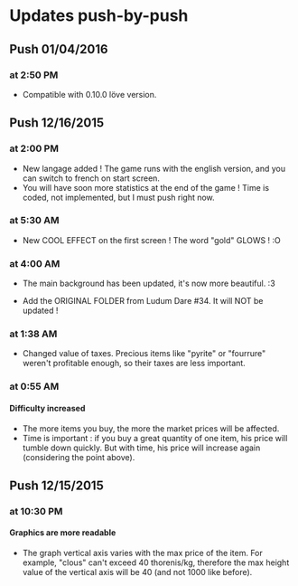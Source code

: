 # Updates push-by-push

## Push 01/04/2016

### at 2:50 PM
* Compatible with 0.10.0 löve version.

## Push 12/16/2015

### at 2:00 PM
* New langage added ! The game runs with the english version, and you can switch to french on start screen.
* You will have soon more statistics at the end of the game ! Time is coded, not implemented, but I must push right now. 

### at 5:30 AM
* New COOL EFFECT on the first screen ! The word "gold" GLOWS ! :O

### at 4:00 AM
* The main background has been updated, it's now more beautiful. :3

* Add the ORIGINAL FOLDER from Ludum Dare #34. It will NOT be updated !

### at 1:38 AM
* Changed value of taxes. Precious items like "pyrite" or "fourrure" weren't profitable enough, so their taxes are less important.

### at 0:55 AM
#### Difficulty increased
* The more items you buy, the more the market prices will be affected.
* Time is important : if you buy a great quantity of one item, his price will tumble down quickly. But with time, his price will increase again (considering the point above).

## Push 12/15/2015

### at 10:30 PM
#### Graphics are more readable
* The graph vertical axis varies with the max price of the item. For example, "clous" can't exceed 40 thorenis/kg, therefore the max height value of the vertical axis will be 40 (and not 1000 like before).
